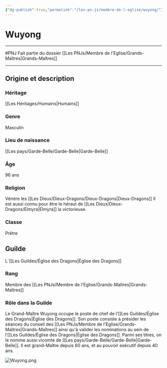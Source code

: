 ```yaml
---
{"dg-publish":true,"permalink":"/les-pn-js/membre-de-l-eglise/wuyong/"}
---
```


# Wuyong
---
#PNJ 
Fait partie du dossier [[Les PNJs/Membre de l'Eglise/Grands-Maîtres\|Grands-Maîtres]]

-------
## Origine et description
### Héritage
[[Les Héritages/Humains\|Humains]]
### Genre
Masculin
### Lieu de naissance
[[Les pays/Garde-Belle/Garde-Belle\|Garde-Belle]]
### Âge
96 ans
### Religion
Vénère les [[Les Dieux/Dieux-Dragons/Dieux-Dragons\|Dieux-Dragons]]
Il est aussi connu pour être le héraut de [[Les Dieux/Dieux-Dragons/Elmyra\|Elmyra]] la victorieuse.
### Classe
Prêtre
## Guilde
L´[[Les Guildes/Église des Dragons\|Église des Dragons]]
### Rang
Membre des [[Les PNJs/Membre de l'Eglise/Grands-Maîtres\|Grands-Maîtres]]
### Rôle dans la Guilde
Le Grand-Maître Wuyong occupe le poste de chef de l’[[Les Guildes/Église des Dragons\|Église des Dragons]]. Son poste consiste à présider les séances du conseil des [[Les PNJs/Membre de l'Eglise/Grands-Maîtres\|Grands-Maîtres]] ainsi qu'à valider les nominations au sein de l’[[Les Guildes/Église des Dragons\|Église des Dragons]].
Parmi ses titres, on le nomme aussi vicomte de [[Les pays/Garde-Belle/Garde-Belle\|Garde-Belle]].
Il est grand-Maître depuis 60 ans, et au pouvoir exécutif depuis 40 ans.

![Wuyong.png](/img/user/_Images/_PNJs/Wuyong.png)
